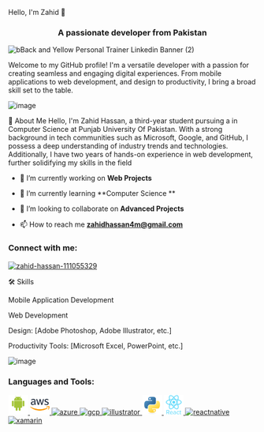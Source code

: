 Hello, I'm Zahid 👋 <h3 align="center">A passionate developer from Pakistan</h3>

![bBack and Yellow  Personal Trainer Linkedin Banner (2)](https://github.com/user-attachments/assets/67432f91-c1fd-4819-95e1-7c6d459b2132)


Welcome to my GitHub profile! I'm a versatile developer with a passion for creating seamless and engaging digital experiences. From mobile applications to web development, and design to productivity, I bring a broad skill set to the table.

![image](https://github.com/user-attachments/assets/9442b6a2-7bdb-4ad9-ab45-99b487db1318)

🚀 About Me
Hello, I'm Zahid Hassan, a third-year student pursuing a  in Computer Science at Punjab  University Of Pakistan. With a strong background in tech communities such as Microsoft, Google, and GitHub, I possess a deep understanding of industry trends and technologies. Additionally, I have two years of hands-on experience in web development, further solidifying my skills in the field




- 🔭 I’m currently working on **Web Projects**

- 🌱 I’m currently learning **Computer Science **

- 👯 I’m looking to collaborate on **Advanced Projects**

- 📫 How to reach me **zahidhassan4m@gmail.com**

<h3 align="left">Connect with me:</h3>
<p align="left">
<a href="https://linkedin.com/in/zahid-hassan-111055329" target="blank"><img align="center" src="https://raw.githubusercontent.com/rahuldkjain/github-profile-readme-generator/master/src/images/icons/Social/linked-in-alt.svg" alt="zahid-hassan-111055329" height="30" width="40" /></a>
</p>



 🛠️ Skills
 
Mobile Application Development

Web Development

Design: [Adobe Photoshop, Adobe Illustrator, etc.]

Productivity Tools: [Microsoft Excel, PowerPoint, etc.]

![image](https://github.com/user-attachments/assets/dab20393-3517-4cda-a428-cb70279f659b)



<h3 align="left">Languages and Tools:</h3>
<p align="left"> <a href="https://developer.android.com" target="_blank" rel="noreferrer"> <img src="https://raw.githubusercontent.com/devicons/devicon/master/icons/android/android-original-wordmark.svg" alt="android" width="40" height="40"/> </a> <a href="https://aws.amazon.com" target="_blank" rel="noreferrer"> <img src="https://raw.githubusercontent.com/devicons/devicon/master/icons/amazonwebservices/amazonwebservices-original-wordmark.svg" alt="aws" width="40" height="40"/> </a> <a href="https://azure.microsoft.com/en-in/" target="_blank" rel="noreferrer"> <img src="https://www.vectorlogo.zone/logos/microsoft_azure/microsoft_azure-icon.svg" alt="azure" width="40" height="40"/> </a> <a href="https://cloud.google.com" target="_blank" rel="noreferrer"> <img src="https://www.vectorlogo.zone/logos/google_cloud/google_cloud-icon.svg" alt="gcp" width="40" height="40"/> </a> <a href="https://www.adobe.com/in/products/illustrator.html" target="_blank" rel="noreferrer"> <img src="https://www.vectorlogo.zone/logos/adobe_illustrator/adobe_illustrator-icon.svg" alt="illustrator" width="40" height="40"/> </a> <a href="https://www.python.org" target="_blank" rel="noreferrer"> <img src="https://raw.githubusercontent.com/devicons/devicon/master/icons/python/python-original.svg" alt="python" width="40" height="40"/> </a> <a href="https://reactjs.org/" target="_blank" rel="noreferrer"> <img src="https://raw.githubusercontent.com/devicons/devicon/master/icons/react/react-original-wordmark.svg" alt="react" width="40" height="40"/> </a> <a href="https://reactnative.dev/" target="_blank" rel="noreferrer"> <img src="https://reactnative.dev/img/header_logo.svg" alt="reactnative" width="40" height="40"/> </a> <a href="https://dotnet.microsoft.com/apps/xamarin" target="_blank" rel="noreferrer"> <img src="https://raw.githubusercontent.com/detain/svg-logos/780f25886640cef088af994181646db2f6b1a3f8/svg/xamarin.svg" alt="xamarin" width="40" height="40"/> </a> </p>



